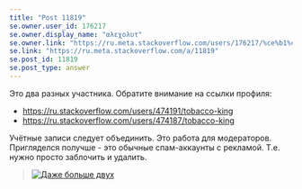 ```yaml
---
title: "Post 11819"
se.owner.user_id: 176217
se.owner.display_name: "αλεχολυτ"
se.owner.link: "https://ru.meta.stackoverflow.com/users/176217/%ce%b1%ce%bb%ce%b5%cf%87%ce%bf%ce%bb%cf%85%cf%84"
se.link: "https://ru.meta.stackoverflow.com/a/11819"
se.post_id: 11819
se.post_type: answer
---
```

<p>Это два разных участника. Обратите внимание на ссылки профиля:</p>
<ul>
<li><a href="https://ru.stackoverflow.com/users/474191/tobacco-king">https://ru.stackoverflow.com/users/474191/tobacco-king</a></li>
<li><a href="https://ru.stackoverflow.com/users/474187/tobacco-king">https://ru.stackoverflow.com/users/474187/tobacco-king</a></li>
</ul>
<p>Учётные записи следует объединить. Это работа для модераторов.
Пригляделся получше - это обычные спам-аккаунты с рекламой. Т.е. нужно просто заблочить и удалить.</p>
<blockquote>
<p><a href="https://i.stack.imgur.com/cLjKg.png" rel="nofollow noreferrer"><img src="https://i.stack.imgur.com/cLjKg.png" alt="Даже больше двух" /></a></p>
</blockquote>
